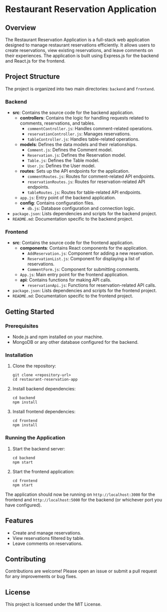 # Restaurant Reservation Application

## Overview

The Restaurant Reservation Application is a full-stack web application designed to manage restaurant reservations efficiently. It allows users to create reservations, view existing reservations, and leave comments on their experiences. The application is built using Express.js for the backend and React.js for the frontend.

## Project Structure

The project is organized into two main directories: `backend` and `frontend`.

### Backend

- **src**: Contains the source code for the backend application.
  - **controllers**: Contains the logic for handling requests related to comments, reservations, and tables.
    - `commentController.js`: Handles comment-related operations.
    - `reservationController.js`: Manages reservations.
    - `tableController.js`: Handles table-related operations.
  - **models**: Defines the data models and their relationships.
    - `Comment.js`: Defines the Comment model.
    - `Reservation.js`: Defines the Reservation model.
    - `Table.js`: Defines the Table model.
    - `User.js`: Defines the User model.
  - **routes**: Sets up the API endpoints for the application.
    - `commentRoutes.js`: Routes for comment-related API endpoints.
    - `reservationRoutes.js`: Routes for reservation-related API endpoints.
    - `tableRoutes.js`: Routes for table-related API endpoints.
  - `app.js`: Entry point of the backend application.
  - **config**: Contains configuration files.
    - `db.js`: Database configuration and connection logic.
- `package.json`: Lists dependencies and scripts for the backend project.
- `README.md`: Documentation specific to the backend project.

### Frontend

- **src**: Contains the source code for the frontend application.
  - **components**: Contains React components for the application.
    - `AddReservation.js`: Component for adding a new reservation.
    - `ReservationList.js`: Component for displaying a list of reservations.
    - `CommentForm.js`: Component for submitting comments.
  - `App.js`: Main entry point for the frontend application.
  - **api**: Contains functions for making API calls.
    - `reservationApi.js`: Functions for reservation-related API calls.
- `package.json`: Lists dependencies and scripts for the frontend project.
- `README.md`: Documentation specific to the frontend project.

## Getting Started

### Prerequisites

- Node.js and npm installed on your machine.
- MongoDB or any other database configured for the backend.

### Installation

1. Clone the repository:
   ```
   git clone <repository-url>
   cd restaurant-reservation-app
   ```

2. Install backend dependencies:
   ```
   cd backend
   npm install
   ```

3. Install frontend dependencies:
   ```
   cd frontend
   npm install
   ```

### Running the Application

1. Start the backend server:
   ```
   cd backend
   npm start
   ```

2. Start the frontend application:
   ```
   cd frontend
   npm start
   ```

The application should now be running on `http://localhost:3000` for the frontend and `http://localhost:5000` for the backend (or whichever port you have configured).

## Features

- Create and manage reservations.
- View reservations filtered by table.
- Leave comments on reservations.

## Contributing

Contributions are welcome! Please open an issue or submit a pull request for any improvements or bug fixes.

## License

This project is licensed under the MIT License.